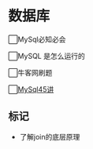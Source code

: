 数据库
===

⬜MySql必知必会

⬜MySQL 是怎么运行的

⬜牛客网刷题

⬜[MySql45讲](https://funnylog.gitee.io/mysql45/)

## 标记

- 了解join的底层原理



